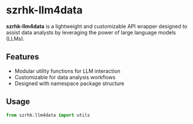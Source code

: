 # szrhk-llm4data

**szrhk-llm4data** is a lightweight and customizable API wrapper designed to assist data analysts by leveraging the power of large language models (LLMs).

## Features

- Modular utility functions for LLM interaction
- Customizable for data analysis workflows
- Designed with namespace package structure

## Usage

```python
from szrhk.llm4data import utils
```
